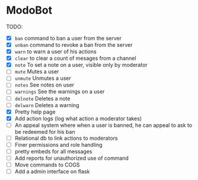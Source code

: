 # ModoBot

TODO:

- [x] `ban` command to ban a user from the server
- [x] `unban` command to revoke a ban from the server
- [x] `warn` to warn a user of his actions
- [x] `clear` to clear a count of mesages from a channel
- [x] `note` To set a note on a user, visible only by moderator
- [ ] `mute` Mutes a user
- [ ] `unmute` Unmutes a user
- [ ] `notes` See notes on user
- [ ] `warnings` See the warnings on a user
- [ ] `delnote` Deletes a note
- [ ] `delwarn` Deletes a warning
- [x] Pretty help page
- [x] Add action logs (log what action a moderator takes)
- [ ] An appeal system where when a user is banned, he can appeal to ask to be redeemed for his ban
- [ ] Relational db to link actions to moderators
- [ ] Finer permissions and role handling
- [ ] pretty embeds for all messages
- [ ] Add reports for unauthorized use of command
- [ ] Move commands to COGS
- [ ] Add a admin interface on flask
